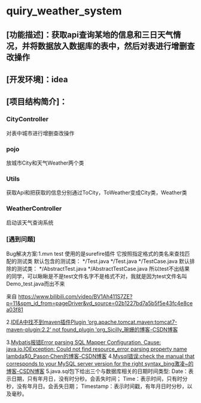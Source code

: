 # quiry_weather_system
## [功能描述]：获取api查询某地的信息和三日天气情况，并将数据放入数据库的表中，然后对表进行增删查改操作
## [开发环境]：idea
## [项目结构简介]：
### CityController
对表中城市进行增删查改操作
### pojo
放城市City和天气Weather两个类
### Utils
获取Api和把获取的信息分别通过ToCity，ToWeather变成City类，Weather类
### WeatherController
启动该天气查询系统
### [遇到问题]
Bug解决方案:1.mvn test 使用的是surefire插件
它按照指定格式的类名来查找匹配的测试类
默认包含的测试类：
*/Test.java
*/Test.java
*/TestCase.java
默认排除的测试类：
*/AbstractTest.java
*/AbstractTestCase.java
所以test不出结果的同学，可以瞅瞅是不是test文件名字不是格式不对，我就是因为test文件名叫Demo_test.java而出不来

来自 <https://www.bilibili.com/video/BV1Ah411S7ZE?p=11&spm_id_from=pageDriver&vd_source=02b1227bd7a5b5f5e43fc4e8cea03f81> 

2.[IDEA中找不到maven插件Plugin ‘org.apache.tomcat.maven:tomcat7-maven-plugin:2.2‘ not found_plugin 'org_Sicilly_琬姗的博客-CSDN博客](https://blog.csdn.net/weixin_37551036/article/details/119382042#:~:text=%E5%9C%A8Setting%E4%B8%AD%E5%8B%BE%E9%80%89Use%20plugin%20registry%20%E7%84%B6%E5%90%8E%E7%82%B9%E5%87%BBFile%20%F0%9F%A1%92%20Invalidate%20Caches%EF%BC%8C%E7%82%B9%E5%87%BBInvalidate,and%20Restart%20%E7%AD%89%E5%BE%85IDEA%E9%87%8D%E5%90%AF%E5%90%8E%E4%B8%8D%E5%86%8D%E6%8A%A5%E9%94%99%EF%BC%9A%20Maven%20Maven%20%E6%89%BE%E4%B8%8D%E5%88%B0%20%E2%80%9D%E9%94%99%E8%AF%AF%E3%80%82)

3.[Mybatis报错Error parsing SQL Mapper Configuration. Cause: java.io.IOException: Could not find resource_error parsing property name lambda$0_Pason·Chen的博客-CSDN博客](https://blog.csdn.net/weixin_37551036/article/details/119382042#:~:text=%E5%9C%A8Setting%E4%B8%AD%E5%8B%BE%E9%80%89Use%20plugin%20registry%20%E7%84%B6%E5%90%8E%E7%82%B9%E5%87%BBFile%20%F0%9F%A1%92%20Invalidate%20Caches%EF%BC%8C%E7%82%B9%E5%87%BBInvalidate,and%20Restart%20%E7%AD%89%E5%BE%85IDEA%E9%87%8D%E5%90%AF%E5%90%8E%E4%B8%8D%E5%86%8D%E6%8A%A5%E9%94%99%EF%BC%9A%20Maven%20Maven%20%E6%89%BE%E4%B8%8D%E5%88%B0%20%E2%80%9D%E9%94%99%E8%AF%AF%E3%80%82)
4.[Mysql错误:check the manual that corresponds to your MySQL server version for the right syntax_bing激凌~的博客-CSDN博客](https://blog.csdn.net/LT_lover/article/details/78912450)
5.java.sql包下给出三个与数据库相关的日期时间类型:
Date：表示日期，只有年月日，没有时分秒。会丢失时间；
Time：表示时间，只有时分秒，没有年月日。会丢失日期；
Timestamp：表示时间戳，有年月日时分秒，以及毫秒。



